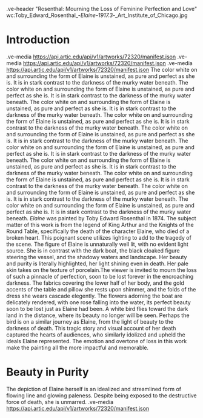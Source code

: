 .ve-header "Rosenthal: Mourning the Loss of Feminine Perfection and Love" wc:Toby_Edward_Rosenthal_-_Elaine_-_1917.3_-_Art_Institute_of_Chicago.jpg

# Introduction
.ve-media https://api.artic.edu/api/v1/artworks/72320/manifest.json
.ve-media https://api.artic.edu/api/v1/artworks/72320/manifest.json
.ve-media https://api.artic.edu/api/v1/artworks/72320/manifest.json
The color white on and surrounding the form of Elaine is unstained, as pure and perfect as she is. It is in stark contrast to the darkness of the murky water beneath. The color white on and surrounding the form of Elaine is unstained, as pure and perfect as she is. It is in stark contrast to the darkness of the murky water beneath. The color white on and surrounding the form of Elaine is unstained, as pure and perfect as she is. It is in stark contrast to the darkness of the murky water beneath. The color white on and surrounding the form of Elaine is unstained, as pure and perfect as she is. It is in stark contrast to the darkness of the murky water beneath. The color white on and surrounding the form of Elaine is unstained, as pure and perfect as she is. It is in stark contrast to the darkness of the murky water beneath. The color white on and surrounding the form of Elaine is unstained, as pure and perfect as she is. It is in stark contrast to the darkness of the murky water beneath. The color white on and surrounding the form of Elaine is unstained, as pure and perfect as she is. It is in stark contrast to the darkness of the murky water beneath. The color white on and surrounding the form of Elaine is unstained, as pure and perfect as she is. It is in stark contrast to the darkness of the murky water beneath. The color white on and surrounding the form of Elaine is unstained, as pure and perfect as she is. It is in stark contrast to the darkness of the murky water beneath. The color white on and surrounding the form of Elaine is unstained, as pure and perfect as she is. It is in stark contrast to the darkness of the murky water beneath. *Elaine* was painted by Toby Edward Rosenthal in 1874. The subject matter of this work is from the legend of King Arthur and the Knights of the Round Table, specifically the death of the character Elaine, who died of a broken heart. This poignant scene utilizes lighting to add to the tragedy of the scene. The figure of Elaine is unnaturally well lit, with no evident light source. She is in contrast with the dark boat, the black cloaked figure steering the vessel, and the shadowy waters and landscape. Her beauty and purity is literally highlighted, her light shining even in death. Her pale skin takes on the texture of porcelain.The viewer is invited to mourn the loss of such a pinnacle of perfection, soon to be lost forever in the encroaching darkness. The fabrics covering the lower half of her body, and the gold accents of the table and pillow she rests upon shimmer, and the folds of the dress she wears cascade elegently. The flowers adorning the boat are delicately rendered, with one rose falling into the water, its perfect beauty soon to be lost just as Elaine had been. A white bird flies toward the dark land in the distance, where its beauty no longer will be seen. Perhaps the bird is on a similar journey as Elaine, from the light of beauty to the darkness of death. This tragic story and visual account of her death captured the hearts of audiences, who similarly idolized and upheld the ideals Elaine represented. The emotion and overtone of loss in this work make the painting all the more impactful and memorable. 
# Beauty in Purity
The depiction of Elaine herself is an idealized and streamlined form of flowing line and glowing paleness. Despite being exposed to the destructive force of death, she is unmarred. 
.ve-media https://api.artic.edu/api/v1/artworks/72320/manifest.json
  